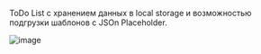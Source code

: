 ToDo List с хранением данных в local storage и возможностью подгрузки шаблонов с JSOn Placeholder.

![image](https://user-images.githubusercontent.com/98751135/172593874-b8dac0b7-8bf4-49b5-8e67-ba497e909a83.png)

